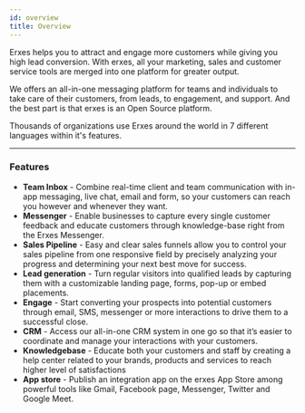 ```yaml
---
id: overview
title: Overview
---
```


Erxes helps you to attract and engage more customers while giving you high lead conversion. With erxes, all your marketing, sales and customer service tools are merged into one platform for greater output. 

We offers an all-in-one messaging platform for teams and individuals to take care of their customers, from leads, to engagement, and support. And the best part is that erxes is an Open Source platform.

Thousands of organizations use Erxes around the world in 7 different languages within it's features.

---

### Features

+ __Team Inbox__ - Combine real-time client and team communication with in-app messaging, live chat, email and form, so your customers can reach you however and whenever they want.
+ __Messenger__ - Enable businesses to capture every single customer feedback and educate customers through knowledge-base right from the Erxes Messenger.
+ __Sales Pipeline__ - Easy and clear sales funnels allow you to control your sales pipeline from one responsive field by precisely analyzing your progress and determining your next best move for success.
+ __Lead generation__ - Turn regular visitors into qualified leads by capturing them with a customizable landing page, forms, pop-up or embed placements.
+ __Engage__ - Start converting your prospects into potential customers through email, SMS, messenger or more interactions to drive them to a successful close.
+ __CRM__ - Access our all-in-one CRM system in one go so that it’s easier to coordinate and manage your interactions with your customers.
+ __Knowledgebase__ - Educate both your customers and staff by creating a help center related to your brands, products and services to reach higher level of satisfactions
+ __App store__ - Publish an integration app on the erxes App Store among powerful tools like Gmail, Facebook page, Messenger, Twitter and Google Meet.
